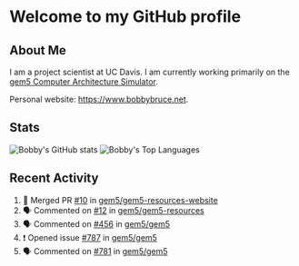 # Welcome to my GitHub profile

## About Me

I am a project scientist at UC Davis. I am currently working primarily on the [gem5 Computer Architecture Simulator](https://github.com/gem5).

Personal website: <https://www.bobbybruce.net>.

## Stats

![Bobby's GitHub stats](https://github-readme-stats.vercel.app/api?username=bobbyrbruce&show_icons=true&theme=responsive&include_all_commits=true&count_private=true&show=reviews&disable_animations=true)
![Bobby's Top Languages ](https://github-readme-stats.vercel.app/api/top-langs/?username=bobbyrbruce&layout=compact&theme=responsive&count_private=true&langs_count=10&disable_animations=true)

## Recent Activity

<!--START_SECTION:activity-->
1. 🎉 Merged PR [#10](https://github.com/gem5/gem5-resources-website/pull/10) in [gem5/gem5-resources-website](https://github.com/gem5/gem5-resources-website)
2. 🗣 Commented on [#12](https://github.com/gem5/gem5-resources/pull/12#issuecomment-1906798410) in [gem5/gem5-resources](https://github.com/gem5/gem5-resources)
3. 🗣 Commented on [#456](https://github.com/gem5/gem5/issues/456#issuecomment-1899463105) in [gem5/gem5](https://github.com/gem5/gem5)
4. ❗ Opened issue [#787](https://github.com/gem5/gem5/issues/787) in [gem5/gem5](https://github.com/gem5/gem5)
5. 🗣 Commented on [#781](https://github.com/gem5/gem5/pull/781#issuecomment-1899424729) in [gem5/gem5](https://github.com/gem5/gem5)
<!--END_SECTION:activity-->
